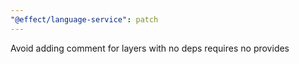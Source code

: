 ```yaml
---
"@effect/language-service": patch
---
```


Avoid adding comment for layers with no deps requires no provides
